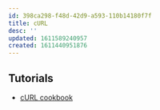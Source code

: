 ```yaml
---
id: 398ca298-f48d-42d9-a593-110b14180f7f
title: cURL
desc: ''
updated: 1611589240957
created: 1611440951876
---
```


## Tutorials
- [cURL cookbook](https://catonmat.net/cookbooks/curl)

